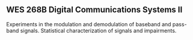 WES 268B Digital Communications Systems II 
--
Experiments in the modulation and demodulation of baseband and pass-band signals. Statistical characterization of signals and impairments.
